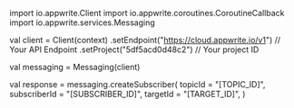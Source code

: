 import io.appwrite.Client
import io.appwrite.coroutines.CoroutineCallback
import io.appwrite.services.Messaging

val client = Client(context)
    .setEndpoint("https://cloud.appwrite.io/v1") // Your API Endpoint
    .setProject("5df5acd0d48c2") // Your project ID

val messaging = Messaging(client)

val response = messaging.createSubscriber(
    topicId = "[TOPIC_ID]", 
    subscriberId = "[SUBSCRIBER_ID]", 
    targetId = "[TARGET_ID]", 
)